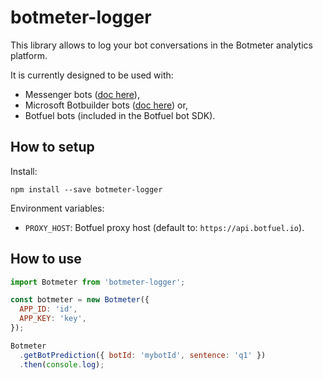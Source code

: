 # botmeter-logger

This library allows to log your bot conversations in the Botmeter analytics platform.

It is currently designed to be used with:
- Messenger bots ([doc here](https://dev.botmeter.io/botmeter-logger-facebook)),
- Microsoft Botbuilder bots ([doc here](https://dev.botmeter.io/botmeter-logger-microsoft)) or,
- Botfuel bots (included in the Botfuel bot SDK).

## How to setup

Install:
```
npm install --save botmeter-logger
```

Environment variables:
- `PROXY_HOST`: Botfuel proxy host (default to: `https://api.botfuel.io`).

## How to use

```node.js
import Botmeter from 'botmeter-logger';

const botmeter = new Botmeter({
  APP_ID: 'id',
  APP_KEY: 'key',
});

Botmeter
  .getBotPrediction({ botId: 'mybotId', sentence: 'q1' })
  .then(console.log);
```
